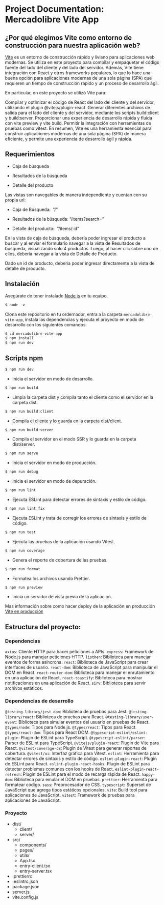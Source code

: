 # Project Documentation: Mercadolibre Vite App

## ¿Por qué elegimos Vite como entorno de construcción para nuestra aplicación web?

[Vite](https://vitejs.dev/guide/) es un entorno de construcción rápido y liviano para aplicaciones web modernas. Se utiliza en este proyecto para compilar y empaquetar el código fuente del lado del cliente y del lado del servidor. Además, Vite tiene integración con React y otros frameworks populares, lo que lo hace una buena opción para aplicaciones modernas de una sola página (SPA) que requieren un tiempo de construcción rápido y un proceso de desarrollo ágil.

En particular, en este proyecto se utilizó Vite para:

Compilar y optimizar el código de React del lado del cliente y del servidor, utilizando el plugin @vitejs/plugin-react.
Generar diferentes archivos de salida para el lado del cliente y del servidor, mediante los scripts build:client y build:server.
Proporcionar una experiencia de desarrollo rápida y fluida con vite preview y vite build.
Permitir la integración con herramientas de pruebas como vitest.
En resumen, Vite es una herramienta esencial para construir aplicaciones modernas de una sola página (SPA) de manera eficiente, y permite una experiencia de desarrollo ágil y rápida.

## Requerimientos

- Caja de búsqueda

- Resultados de la búsqueda

- Detalle del producto

Las vistas son navegables de manera independiente y cuentan con su propia url:

- Caja de Búsqueda: ​ “/”

- Resultados de la búsqueda:​ “/items?search=”

- Detalle del producto: ​ “/items/:id”

En la vista de caja de búsqueda, debería poder ingresar el producto a buscar y al enviar el formulario navegar a la vista de Resultados de búsqueda, visualizando solo 4 productos. Luego, al hacer clic sobre uno de ellos,
debería navegar a la vista de Detalle de Producto.

Dado un id de producto, debería poder ingresar directamente a la vista de detalle de producto.

## Instalación

Asegúrate de tener instalado [Node.js](https://nodejs.org/en) en tu equipo.

```javascript
$ node -v
```

Clona este repositorio en tu ordernador, entra a la carpeta `mercadolibre-vite-app`, instala las dependencias y ejecuta el proyecto en modo de desarrollo con los siguientes comandos:

```javascript
$ cd mercadolibre-vite-app
$ npm install
$ npm run dev
```

## Scripts npm

```javascript
$ npm run dev
```

- Inicia el servidor en modo de desarrollo.

```javascript
$ npm run build
```

- Limpia la carpeta dist y compila tanto el cliente como el servidor en la carpeta dist.

```javascript
$ npm run build:client
```

- Compila el cliente y lo guarda en la carpeta dist/client.

```javascript
$ npm run build:server
```

- Compila el servidor en el modo SSR y lo guarda en la carpeta dist/server.

```javascript
$ npm run serve
```

- Inicia el servidor en modo de producción.

```javascript
$ npm run debug
```

- Inicia el servidor en modo de depuración.

```javascript
$ npm run lint
```

- Ejecuta ESLint para detectar errores de sintaxis y estilo de código.

```javascript
$ npm run lint:fix
```

- Ejecuta ESLint y trata de corregir los errores de sintaxis y estilo de código.

```javascript
$ npm run test
```

- Ejecuta las pruebas de la aplicación usando Vitest.

```javascript
$ npm run coverage
```

- Genera el reporte de cobertura de las pruebas.

```javascript
$ npm run format
```

- Formatea los archivos usando Prettier.

```javascript
$ npm run preview
```

- Inicia un servidor de vista previa de la aplicación.

Mas información sobre como hacer deploy de la aplicación en producción [Vite en producción](https://vitejs.dev/guide/build.html)

## Estructura del proyecto:

### Dependencias

`axios`: Cliente HTTP para hacer peticiones a APIs.
`express`: Framework de Node.js para manejar peticiones HTTP.
`listhen`: Biblioteca para manejar eventos de forma asíncrona.
`react`: Biblioteca de JavaScript para crear interfaces de usuario.
`react-dom`: Biblioteca de JavaScript para manipular el DOM en React.
`react-router-dom`: Biblioteca para manejar el enrutamiento en una aplicación de React.
`react-toastify`: Biblioteca para mostrar notificaciones en una aplicación de React.
`sirv`: Biblioteca para servir archivos estáticos.

### Dependencias de desarrollo

`@testing-library/jest-dom`: Biblioteca de pruebas para Jest.
`@testing-library/react`: Biblioteca de pruebas para React.
`@testing-library/user-event`: Biblioteca para simular eventos del usuario en pruebas de React.
`@types/node`: Tipos para Node.js.
`@types/react`: Tipos para React.
`@types/react-dom`: Tipos para React DOM.
`@typescript-eslint/eslint-plugin`: Plugin de ESLint para TypeScript.
`@typescript-eslint/parser`: Parser de ESLint para TypeScript.
`@vitejs/plugin-react`: Plugin de Vite para React.
`@vitest/coverage-c8`: Plugin de Vitest para generar reportes de cobertura.
`@vitest/ui`: Interfaz gráfica para Vitest.
`eslint`: Herramienta para detectar errores de sintaxis y estilo de código.
`eslint-plugin-react`: Plugin de ESLint para React.
`eslint-plugin-react-hooks`: Plugin de ESLint para detectar problemas comunes con los hooks de React.
`eslint-plugin-react-refresh`: Plugin de ESLint para el modo de recarga rápida de React.
`happy-dom`: Biblioteca para emular el DOM en pruebas.
`prettier`: Herramienta para formatear código.
`sass`: Preprocesador de CSS.
`typescript`: Superset de JavaScript que agrega tipos estáticos opcionales.
`vite`: Build tool para aplicaciones de JavaScript.
`vitest`: Framework de pruebas para aplicaciones de JavaScript.

### Proyecto

- dist/
  - client/
  - server/
- src/
  - components/
  - pages/
  - utils/
  - App.tsx
  - entry-client.tsx
  - entry-server.tsx
- .prettierrc
- .eslintrc.json
- package.json
- server.js
- vite.config.js
